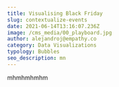 ```yaml
---
title: Visualising Black Friday
slug: contextualize-events
date: 2021-06-14T13:16:07.236Z
image: /cms_media/00_playboard.jpg
author: alejandroj@empathy.co
category: Data Visualizations
typology: Bubbles
seo_description: mn
---
```

mhmhmhmhm